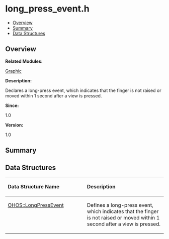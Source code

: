 # long\_press\_event.h<a name="ZH-CN_TOPIC_0000001054718099"></a>

-   [Overview](#section959456723165628)
-   [Summary](#section2089774859165628)
-   [Data Structures](#nested-classes)

## **Overview**<a name="section959456723165628"></a>

**Related Modules:**

[Graphic](Graphic.md)

**Description:**

Declares a long-press event, which indicates that the finger is not raised or moved within 1 second after a view is pressed. 

**Since:**

1.0

**Version:**

1.0

## **Summary**<a name="section2089774859165628"></a>

## Data Structures<a name="nested-classes"></a>

<a name="table789028329165628"></a>
<table><thead align="left"><tr id="row1073093808165628"><th class="cellrowborder" valign="top" width="50%" id="mcps1.1.3.1.1"><p id="p566147646165628"><a name="p566147646165628"></a><a name="p566147646165628"></a>Data Structure Name</p>
</th>
<th class="cellrowborder" valign="top" width="50%" id="mcps1.1.3.1.2"><p id="p2065675250165628"><a name="p2065675250165628"></a><a name="p2065675250165628"></a>Description</p>
</th>
</tr>
</thead>
<tbody><tr id="row1142344830165628"><td class="cellrowborder" valign="top" width="50%" headers="mcps1.1.3.1.1 "><p id="p1240507707165628"><a name="p1240507707165628"></a><a name="p1240507707165628"></a><a href="OHOS-LongPressEvent.md">OHOS::LongPressEvent</a></p>
</td>
<td class="cellrowborder" valign="top" width="50%" headers="mcps1.1.3.1.2 "><p id="p1911019449165628"><a name="p1911019449165628"></a><a name="p1911019449165628"></a>Defines a long-press event, which indicates that the finger is not raised or moved within 1 second after a view is pressed. </p>
</td>
</tr>
</tbody>
</table>

